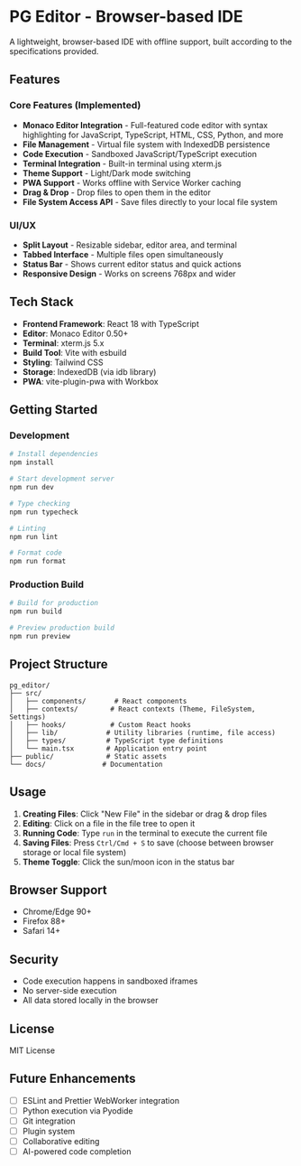 # PG Editor - Browser-based IDE

A lightweight, browser-based IDE with offline support, built according to the specifications provided.

## Features

### Core Features (Implemented)
- **Monaco Editor Integration** - Full-featured code editor with syntax highlighting for JavaScript, TypeScript, HTML, CSS, Python, and more
- **File Management** - Virtual file system with IndexedDB persistence
- **Code Execution** - Sandboxed JavaScript/TypeScript execution
- **Terminal Integration** - Built-in terminal using xterm.js
- **Theme Support** - Light/Dark mode switching
- **PWA Support** - Works offline with Service Worker caching
- **Drag & Drop** - Drop files to open them in the editor
- **File System Access API** - Save files directly to your local file system

### UI/UX
- **Split Layout** - Resizable sidebar, editor area, and terminal
- **Tabbed Interface** - Multiple files open simultaneously
- **Status Bar** - Shows current editor status and quick actions
- **Responsive Design** - Works on screens 768px and wider

## Tech Stack

- **Frontend Framework**: React 18 with TypeScript
- **Editor**: Monaco Editor 0.50+
- **Terminal**: xterm.js 5.x
- **Build Tool**: Vite with esbuild
- **Styling**: Tailwind CSS
- **Storage**: IndexedDB (via idb library)
- **PWA**: vite-plugin-pwa with Workbox

## Getting Started

### Development

```bash
# Install dependencies
npm install

# Start development server
npm run dev

# Type checking
npm run typecheck

# Linting
npm run lint

# Format code
npm run format
```

### Production Build

```bash
# Build for production
npm run build

# Preview production build
npm run preview
```

## Project Structure

```
pg_editor/
├── src/
│   ├── components/       # React components
│   ├── contexts/        # React contexts (Theme, FileSystem, Settings)
│   ├── hooks/           # Custom React hooks
│   ├── lib/            # Utility libraries (runtime, file access)
│   ├── types/          # TypeScript type definitions
│   └── main.tsx        # Application entry point
├── public/             # Static assets
└── docs/              # Documentation
```

## Usage

1. **Creating Files**: Click "New File" in the sidebar or drag & drop files
2. **Editing**: Click on a file in the file tree to open it
3. **Running Code**: Type `run` in the terminal to execute the current file
4. **Saving Files**: Press `Ctrl/Cmd + S` to save (choose between browser storage or local file system)
5. **Theme Toggle**: Click the sun/moon icon in the status bar

## Browser Support

- Chrome/Edge 90+
- Firefox 88+
- Safari 14+

## Security

- Code execution happens in sandboxed iframes
- No server-side execution
- All data stored locally in the browser

## License

MIT License

## Future Enhancements

- [ ] ESLint and Prettier WebWorker integration
- [ ] Python execution via Pyodide
- [ ] Git integration
- [ ] Plugin system
- [ ] Collaborative editing
- [ ] AI-powered code completion
